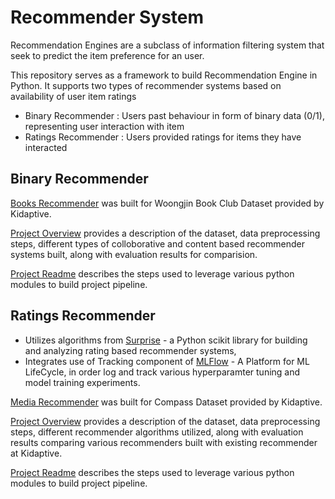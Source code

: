 # Recommender System

Recommendation Engines are a subclass of information filtering system that seek to predict the item preference for an user.

This repository serves as a framework to build Recommendation Engine in Python. 
It supports two types of recommender systems based on availability of user item ratings
* Binary  Recommender : Users past behaviour in form of binary data (0/1), representing user interaction with item
* Ratings Recommender : Users provided ratings for items they have interacted

## Binary Recommender

[Books Recommender](https://github.com/raviraju/recommender_system/blob/master/binary_recommender/books_recommender) was built for Woongjin Book Club Dataset provided by Kidaptive. 

[Project Overview](https://github.com/raviraju/recommender_system/blob/master/binary_recommender/books_recommender/Recommender%20Woongjin%20.pdf)
provides a description of the dataset, data preprocessing steps, different types of colloborative and content based recommender systems built,
along with evaluation results for comparision.

[Project Readme](https://github.com/raviraju/recommender_system/blob/master/binary_recommender/books_recommender/readme.md) describes
the steps used to leverage various python modules to build project pipeline.

## Ratings Recommender

* Utilizes algorithms from [Surprise](http://surpriselib.com/) - a Python scikit library for building and analyzing rating based recommender systems,
* Integrates use of Tracking component of [MLFlow](https://mlflow.org/) - A Platform for ML LifeCycle, in order log and track
various hyperparamter tuning and model training experiments.

[Media Recommender](https://github.com/raviraju/recommender_system/tree/master/ratings_recommender) was built for Compass Dataset provided by Kidaptive. 

[Project Overview](https://github.com/raviraju/recommender_system/blob/master/ratings_recommender/Compass_Recommender.pdf)
provides a description of the dataset, data preprocessing steps, different recommender algorithms utilized,
along with evaluation results comparing various recommenders built with existing recommender at Kidaptive.

[Project Readme](https://github.com/raviraju/recommender_system/blob/master/ratings_recommender/readme.md) describes
the steps used to leverage various python modules to build project pipeline.
